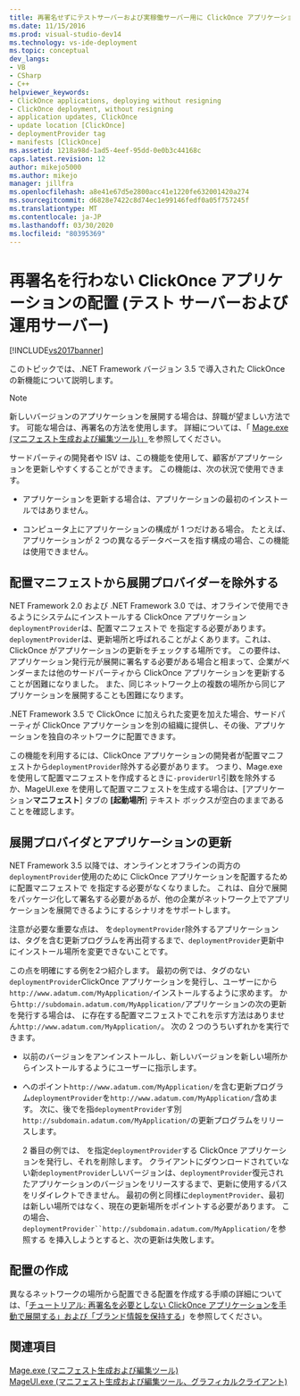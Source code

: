 ```yaml
---
title: 再署名せずにテストサーバーおよび実稼働サーバー用に ClickOnce アプリケーションを配置する |マイクロソフトドキュメント
ms.date: 11/15/2016
ms.prod: visual-studio-dev14
ms.technology: vs-ide-deployment
ms.topic: conceptual
dev_langs:
- VB
- CSharp
- C++
helpviewer_keywords:
- ClickOnce applications, deploying without resigning
- ClickOnce deployment, without resigning
- application updates, ClickOnce
- update location [ClickOnce]
- deploymentProvider tag
- manifests [ClickOnce]
ms.assetid: 1218a98d-1ad5-4eef-95dd-0e0b3c44168c
caps.latest.revision: 12
author: mikejo5000
ms.author: mikejo
manager: jillfra
ms.openlocfilehash: a8e41e67d5e2800acc41e1220fe632001420a274
ms.sourcegitcommit: d6828e7422c8d74ec1e99146fedf0a05f757245f
ms.translationtype: MT
ms.contentlocale: ja-JP
ms.lasthandoff: 03/30/2020
ms.locfileid: "80395369"
---
```

# <a name="deploying-clickonce-applications-for-testing-and-production-servers-without-resigning"></a>再署名を行わない ClickOnce アプリケーションの配置 (テスト サーバーおよび運用サーバー)
[!INCLUDE[vs2017banner](../includes/vs2017banner.md)]

このトピックでは、.NET Framework バージョン 3.5 で導入された ClickOnce の新機能について説明します。  
  
> [!NOTE]
> 新しいバージョンのアプリケーションを展開する場合は、辞職が望ましい方法です。 可能な場合は、再署名の方法を使用します。 詳細については、「 [Mage.exe (マニフェスト生成および編集ツール)」](https://msdn.microsoft.com/library/77dfe576-2962-407e-af13-82255df725a1)を参照してください。  
  
 サードパーティの開発者や ISV は、この機能を使用して、顧客がアプリケーションを更新しやすくすることができます。 この機能は、次の状況で使用できます。  
  
- アプリケーションを更新する場合は、アプリケーションの最初のインストールではありません。  
  
- コンピュータ上にアプリケーションの構成が 1 つだけある場合。 たとえば、アプリケーションが 2 つの異なるデータベースを指す構成の場合、この機能は使用できません。  
  
## <a name="excluding-deploymentprovider-from-deployment-manifests"></a>配置マニフェストから展開プロバイダーを除外する  
 NET Framework 2.0 および .NET Framework 3.0 では、オフラインで使用できるようにシステムにインストールする ClickOnce アプリケーション`deploymentProvider`は、配置マニフェストで を指定する必要があります。 `deploymentProvider`は、更新場所と呼ばれることがよくあります。これは、ClickOnce がアプリケーションの更新をチェックする場所です。 この要件は、アプリケーション発行元が展開に署名する必要がある場合と相まって、企業がベンダーまたは他のサードパーティから ClickOnce アプリケーションを更新することが困難になりました。 また、同じネットワーク上の複数の場所から同じアプリケーションを展開することも困難になります。  
  
 .NET Framework 3.5 で ClickOnce に加えられた変更を加えた場合、サードパーティが ClickOnce アプリケーションを別の組織に提供し、その後、アプリケーションを独自のネットワークに配置できます。  
  
 この機能を利用するには、ClickOnce アプリケーションの開発者が配置マニフェストから`deploymentProvider`除外する必要があります。 つまり、Mage.exe を使用して配置マニフェストを作成するときに`-providerUrl`引数を除外するか、MageUI.exe を使用して配置マニフェストを生成する場合は、[アプリケーション**マニフェスト**] タブの **[起動場所**] テキスト ボックスが空白のままであることを確認します。  
  
## <a name="deploymentprovider-and-application-updates"></a>展開プロバイダとアプリケーションの更新  
 NET Framework 3.5 以降では、オンラインとオフラインの両方の`deploymentProvider`使用のために ClickOnce アプリケーションを配置するために配置マニフェストで を指定する必要がなくなりました。 これは、自分で展開をパッケージ化して署名する必要があるが、他の企業がネットワーク上でアプリケーションを展開できるようにするシナリオをサポートします。  
  
 注意が必要な重要な点は、 を`deploymentProvider`除外するアプリケーションは、タグを含む更新プログラムを再出荷するまで、`deploymentProvider`更新中にインストール場所を変更できないことです。  
  
 この点を明確にする例を2つ紹介します。 最初の例では、タグのない`deploymentProvider`ClickOnce アプリケーションを発行し、ユーザーにから`http://www.adatum.com/MyApplication/`インストールするように求めます。 から`http://subdomain.adatum.com/MyApplication/`アプリケーションの次の更新を発行する場合は、 に存在する配置マニフェストでこれを示す方法はありません`http://www.adatum.com/MyApplication/`。 次の 2 つのうちいずれかを実行できます。  
  
- 以前のバージョンをアンインストールし、新しいバージョンを新しい場所からインストールするようにユーザーに指示します。  
  
- へのポイント`http://www.adatum.com/MyApplication/`を含む更新プログラム`deploymentProvider`を`http://www.adatum.com/MyApplication/`含めます。 次に、後でを指`deploymentProvider`す別`http://subdomain.adatum.com/MyApplication/`の更新プログラムをリリースします。  
  
  2 番目の例では、 を指定`deploymentProvider`する ClickOnce アプリケーションを発行し、それを削除します。 クライアントにダウンロードされていない新`deploymentProvider`しいバージョンは、`deploymentProvider`復元されたアプリケーションのバージョンをリリースするまで、更新に使用するパスをリダイレクトできません。 最初の例と同様に`deploymentProvider`、最初は新しい場所ではなく、現在の更新場所をポイントする必要があります。 この場合、`deploymentProvider``http://subdomain.adatum.com/MyApplication/`を参照する を挿入しようとすると、次の更新は失敗します。  
  
## <a name="creating-a-deployment"></a>配置の作成  
 異なるネットワークの場所から配置できる配置を作成する手順の詳細については、「[チュートリアル: 再署名を必要としない ClickOnce アプリケーションを手動で展開する」および「ブランド情報を保持する](/visualstudio/deployment/walkthrough-manually-deploying-a-clickonce-app-no-re-signing-required?view=vs-2015)」を参照してください。  
  
## <a name="see-also"></a>関連項目  
 [Mage.exe (マニフェスト生成および編集ツール)](https://msdn.microsoft.com/library/77dfe576-2962-407e-af13-82255df725a1)   
 [MageUI.exe (マニフェスト生成および編集ツール、グラフィカルクライアント)](https://msdn.microsoft.com/library/f9e130a6-8117-49c4-839c-c988f641dc14)
